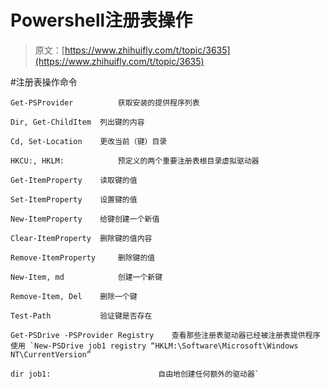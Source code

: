# Powershell注册表操作

> 原文：[https://www.zhihuifly.com/t/topic/3635](https://www.zhihuifly.com/t/topic/3635)

#注册表操作命令

```
Get-PSProvider          获取安装的提供程序列表

Dir, Get-ChildItem 	列出键的内容

Cd, Set-Location 	更改当前（键）目录

HKCU:, HKLM: 	        预定义的两个重要注册表根目录虚拟驱动器

Get-ItemProperty 	读取键的值

Set-ItemProperty 	设置键的值

New-ItemProperty 	给键创建一个新值

Clear-ItemProperty 	删除键的值内容

Remove-ItemProperty 	删除键的值

New-Item, md 	        创建一个新键

Remove-Item, Del 	删除一个键

Test-Path 	        验证键是否存在

Get-PSDrive -PSProvider Registry    查看那些注册表驱动器已经被注册表提供程序使用 `New-PSDrive job1 registry “HKLM:\Software\Microsoft\Windows NT\CurrentVersion”

dir job1:                        自由地创建任何额外的驱动器` 
```